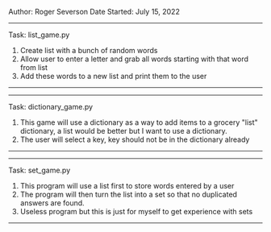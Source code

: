 Author: Roger Severson
Date Started: July 15, 2022
______________________________________________________________________
Task: list_game.py

1. Create list with a bunch of random words
2. Allow user to enter a letter and grab all words starting with that word from list
3. Add these words to a new list and print them to the user
----------------------------------------------------------------------


______________________________________________________________________
Task: dictionary_game.py

1. This game will use a dictionary as a way to add items to a grocery "list" dictionary, a list would be better but I want to use
    a dictionary.
2. The user will select a key, key should not be in the dictionary already
----------------------------------------------------------------------


______________________________________________________________________
Task: set_game.py

1. This program will use a list first to store words entered by a user
2. The program will then turn the list into a set so that no duplicated answers are found.
3. Useless program but this is just for myself to get experience with sets
----------------------------------------------------------------------
